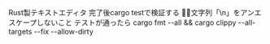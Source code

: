Rust製テキストエディタ
完了後cargo testで検証する
文字列「\n」をアンエスケープしないこと
テストが通ったら cargo fmt --all && cargo clippy --all-targets --fix --allow-dirty
